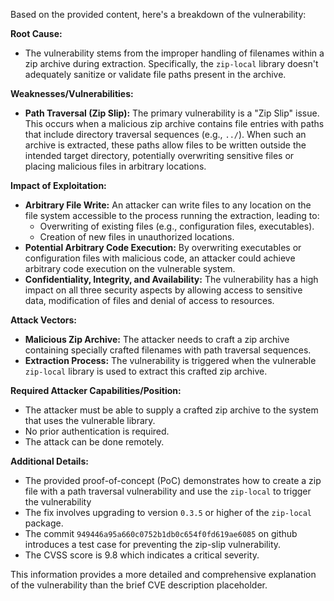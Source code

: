 Based on the provided content, here's a breakdown of the vulnerability:

**Root Cause:**

- The vulnerability stems from the improper handling of filenames within a zip archive during extraction. Specifically, the `zip-local` library doesn't adequately sanitize or validate file paths present in the archive.

**Weaknesses/Vulnerabilities:**

- **Path Traversal (Zip Slip):** The primary vulnerability is a "Zip Slip" issue. This occurs when a malicious zip archive contains file entries with paths that include directory traversal sequences (e.g., `../`). When such an archive is extracted, these paths allow files to be written outside the intended target directory, potentially overwriting sensitive files or placing malicious files in arbitrary locations.

**Impact of Exploitation:**

- **Arbitrary File Write:** An attacker can write files to any location on the file system accessible to the process running the extraction, leading to:
   - Overwriting of existing files (e.g., configuration files, executables).
   - Creation of new files in unauthorized locations.
- **Potential Arbitrary Code Execution:** By overwriting executables or configuration files with malicious code, an attacker could achieve arbitrary code execution on the vulnerable system.
- **Confidentiality, Integrity, and Availability:** The vulnerability has a high impact on all three security aspects by allowing access to sensitive data, modification of files and denial of access to resources.

**Attack Vectors:**

- **Malicious Zip Archive:** The attacker needs to craft a zip archive containing specially crafted filenames with path traversal sequences.
- **Extraction Process:** The vulnerability is triggered when the vulnerable `zip-local` library is used to extract this crafted zip archive.

**Required Attacker Capabilities/Position:**

- The attacker must be able to supply a crafted zip archive to the system that uses the vulnerable library.
- No prior authentication is required.
- The attack can be done remotely.

**Additional Details:**

- The provided proof-of-concept (PoC) demonstrates how to create a zip file with a path traversal vulnerability and use the `zip-local` to trigger the vulnerability
- The fix involves upgrading to version `0.3.5` or higher of the `zip-local` package.
- The commit `949446a95a660c0752b1db0c654f0fd619ae6085` on github introduces a test case for preventing the zip-slip vulnerability.
- The CVSS score is 9.8 which indicates a critical severity.

This information provides a more detailed and comprehensive explanation of the vulnerability than the brief CVE description placeholder.